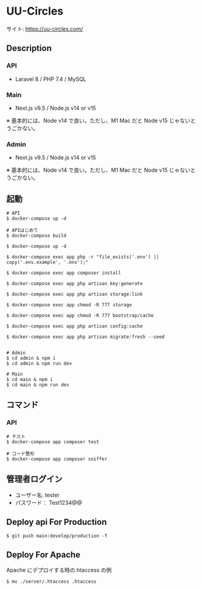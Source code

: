 # UU-Circles

サイト: https://uu-circles.com/

## Description

### API

- Laravel 8 / PHP 7.4 / MySQL

### Main

- Next.js v9.5 / Node.js v14 or v15

※ 基本的には、Node v14 で良い。ただし、M1 Mac だと Node v15 じゃないとうごかない。

### Admin

- Next.js v9.5 / Node.js v14 or v15

※ 基本的には、Node v14 で良い。ただし、M1 Mac だと Node v15 じゃないとうごかない。

## 起動

```shell
# API
$ docker-compose up -d

# APIはじめて
$ docker-compose build

$ docker-compose up -d

$ docker-compose exec app php -r "file_exists('.env') || copy('.env.example', '.env');"

$ docker-compose exec app composer install

$ docker-compose exec app php artisan key:generate

$ docker-compose exec app php artisan storage:link

$ docker-compose exec app chmod -R 777 storage

$ docker-compose exec app chmod -R 777 bootstrap/cache

$ docker-compose exec app php artisan config:cache

$ docker-compose exec app php artisan migrate:fresh --seed


# Admin
$ cd admin & npm i
$ cd admin & npm run dev

# Main
$ cd main & npm i
$ cd main & npm run dev
```

## コマンド

### API

```shell
# テスト
$ docker-compose app composer test

# コード整形
$ docker-compose app composer sniffer
```

## 管理者ログイン

- ユーザー名: tester
- パスワード： Test1234@@

## Deploy api For Production

```shell
$ git push main:develop/production -f
```

## Deploy For Apache

Apache にデプロイする時の.htaccess の例

```shell
$ mv ./server/.htaccess .htaccess
```
